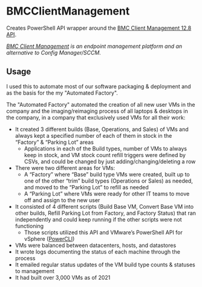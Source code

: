 # BMCClientManagement

Creates PowerShell API wrapper around the [BMC Client Management 12.8 API](https://docs.bmc.com/docs/bcm128/files/en/821035629/821035631/1/1497960499812/BMC_Client_Management_WebAPI.pdf).

*[BMC Client Management](https://www.bmc.com/it-solutions/bmc-helix-client-management.html) is an endpoint management platform and an alternative to Config Manager/SCCM.*

## Usage

I used this to automate most of our software packaging & deployment and as the basis for the my "Automated Factory".

The "Automated Factory" automated the creation of all new user VMs in the company and the imaging/reimaging process of all laptops & desktops in the company, in a company that exclusively used VMs for all their work:

- It created 3 different builds (Base, Operations, and Sales) of VMs and always kept a specified number of each of them in stock in the “Factory” & “Parking Lot” areas
    - Applications in each of the Build types, number of VMs to always keep in stock, and VM stock count refill triggers were defined by CSVs, and could be changed by just adding/changing/deleting a row
- There were two different areas for VMs:
    - A “Factory” where “Base” build type VMs were created, built up to one of the other “trim” build types (Operations or Sales) as needed, and moved to the “Parking Lot” to refill as needed
    - A “Parking Lot” where VMs were ready for other IT teams to move off and assign to the new user
- It consisted of 4 different scripts (Build Base VM, Convert Base VM into other builds, Refill Parking Lot from Factory, and Factory Status) that ran independently and could keep running if the other scripts were not functioning
    - Those scripts utilized this API and VMware’s PowerShell API for vSphere ([PowerCLI](https://developer.broadcom.com/powercli))
- VMs were balanced between datacenters, hosts, and datastores
- It wrote logs documenting the status of each machine through the process
- It emailed regular status updates of the VM build type counts & statuses to management
- It had built over 3,000 VMs as of 2021
